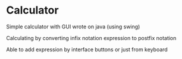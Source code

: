 # Calculator

Simple calculator with GUI wrote on java (using swing)

Calculating by converting infix notation expression to postfix notation

Able to add expression by interface buttons or just from keyboard
